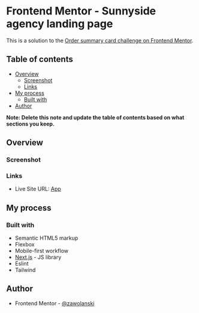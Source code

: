 # Frontend Mentor - Sunnyside agency landing page

This is a solution to the [Order summary card challenge on Frontend Mentor](https://www.frontendmentor.io/challenges/order-summary-component-QlPmajDUj).

## Table of contents

- [Overview](#overview)
  - [Screenshot](#screenshot)
  - [Links](#links)
- [My process](#my-process)
  - [Built with](#built-with)
- [Author](#author)

**Note: Delete this note and update the table of contents based on what sections you keep.**

## Overview

### Screenshot

### Links

- Live Site URL: [App](https://order-summary-component-seven-dusky.vercel.app/)

## My process

### Built with

- Semantic HTML5 markup
- Flexbox
- Mobile-first workflow
- [Next.js](https://nextjs.org/) - JS library
- Eslint
- Tailwind

## Author

- Frontend Mentor - [@zawolanski](https://www.frontendmentor.io/profile/zawolanski)

